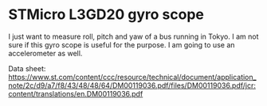 # STMicro L3GD20 gyro scope

I just want to measure roll, pitch and yaw of a bus running in Tokyo. I am not sure if this gyro scope is useful for the purpose. I am going to use an accelerometer as well.

Data sheet: https://www.st.com/content/ccc/resource/technical/document/application_note/2c/d9/a7/f8/43/48/48/64/DM00119036.pdf/files/DM00119036.pdf/jcr:content/translations/en.DM00119036.pdf

